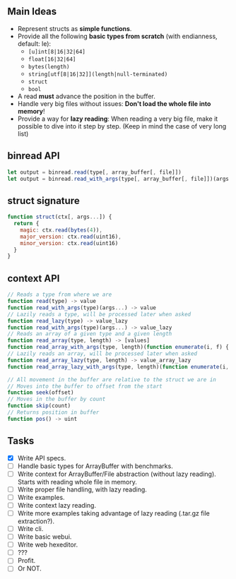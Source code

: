 ## Main Ideas

* Represent structs as **simple functions**.
* Provide all the following **basic types from scratch** (with endianness, default: le):
  * ```[u]int[8|16|32|64]```
  * ```float[16|32|64]```
  * ```bytes(length)```
  * ```string[utf[8|16|32]](length|null-terminated)```
  * ```struct```
  * ```bool```
* A read **must** advance the position in the buffer.
* Handle very big files without issues: **Don't load the whole file into memory**!
* Provide a way for **lazy reading**: When reading a very big file, make it possible to dive into it step by step. (Keep in mind the case of very long list)

## binread API

```js
let output = binread.read(type[, array_buffer[, file]])
let output = binread.read_with_args(type[, array_buffer[, file]])(args...)
```

## struct signature

```js
function struct(ctx[, args...]) {
  return {
    magic: ctx.read(bytes(4)),
    major_version: ctx.read(uint16),
    minor_version: ctx.read(uint16)
  }
}
```

## context API

```js
// Reads a type from where we are
function read(type) -> value
function read_with_args(type)(args...) -> value
// Lazily reads a type, will be processed later when asked
function read_lazy(type) -> value_lazy
function read_with_args(type)(args...) -> value_lazy
// Reads an array of a given type and a given length
function read_array(type, length) -> [values]
function read_array_with_args(type, length)(function enumerate(i, f) { return f(args...)}) -> [values]
// Lazily reads an array, will be processed later when asked
function read_array_lazy(type, length) -> value_array_lazy
function read_array_lazy_with_args(type, length)(function enumerate(i, f) { return f(args...)}) -> [values]

// All movement in the buffer are relative to the struct we are in
// Moves into the buffer to offset from the start
function seek(offset)
// Moves in the buffer by count
function skip(count)
// Returns position in buffer
function pos() -> uint
```

## Tasks

* [x] Write API specs.
* [ ] Handle basic types for ArrayBuffer with benchmarks.
* [ ] Write context for ArrayBuffer/File abstraction (without lazy reading). Starts with reading whole file in memory.
* [ ] Write proper file handling, with lazy reading.
* [ ] Write examples.
* [ ] Write context lazy reading.
* [ ] Write more examples taking advantage of lazy reading (.tar.gz file extraction?).
* [ ] Write cli.
* [ ] Write basic webui.
* [ ] Write web hexeditor.
* [ ] ???
* [ ] Profit.
* [ ] Or NOT.
